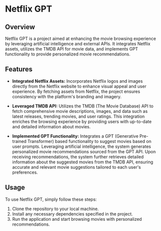 # Netflix GPT

## Overview

Netflix GPT is a project aimed at enhancing the movie browsing experience by leveraging artificial intelligence and external APIs. It integrates Netflix assets, utilizes the TMDB API for movie data, and implements GPT functionality to provide personalized movie recommendations.

## Features

- **Integrated Netflix Assets:** Incorporates Netflix logos and images directly from the Netflix website to enhance visual appeal and user experience. By fetching assets from Netflix, the project ensures consistency with the platform's branding and imagery.

- **Leveraged TMDB API:** Utilizes the TMDB (The Movie Database) API to fetch comprehensive movie descriptions, images, and data such as latest releases, trending movies, and user ratings. This integration enriches the browsing experience by providing users with up-to-date and detailed information about movies.

- **Implemented GPT Functionality:** Integrates a GPT (Generative Pre-trained Transformer) based functionality to suggest movies based on user prompts. Leveraging artificial intelligence, the system generates personalized movie recommendations sourced from the GPT API. Upon receiving recommendations, the system further retrieves detailed information about the suggested movies from the TMDB API, ensuring accurate and relevant movie suggestions tailored to each user's preferences.

## Usage

To use Netflix GPT, simply follow these steps:

1. Clone the repository to your local machine.
2. Install any necessary dependencies specified in the project.
3. Run the application and start browsing movies with personalized recommendations.
